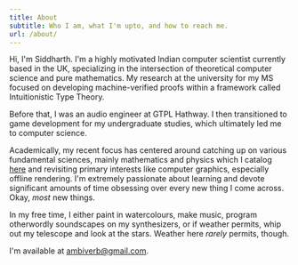```yaml
---
title: About
subtitle: Who I am, what I'm upto, and how to reach me. 
url: /about/
---
```


Hi, I'm Siddharth. I'm a highly motivated Indian computer scientist currently based in the UK, specializing in the intersection of theoretical computer science and pure mathematics. My research at the university for my MS focused on developing machine-verified proofs within a framework called Intuitionistic Type Theory. 

Before that, I was an audio engineer at GTPL Hathway. I then transitioned to game development for my undergraduate studies, which ultimately led me to computer science.

Academically, my recent focus has centered around catching up on various fundamental sciences, mainly mathematics and physics which I catalog [here](/notes/) and revisiting primary interests like computer graphics, especially offline rendering. I'm extremely passionate about learning and devote significant amounts of time obsessing over every new thing I come across. Okay, _most_ new things.

In my free time, I either paint in watercolours, make music, program otherwordly soundscapes on my synthesizers, or if weather permits, whip out my telescope and look at the stars. Weather here _rarely_ permits, though.

I'm available at ambiverb@gmail.com.

